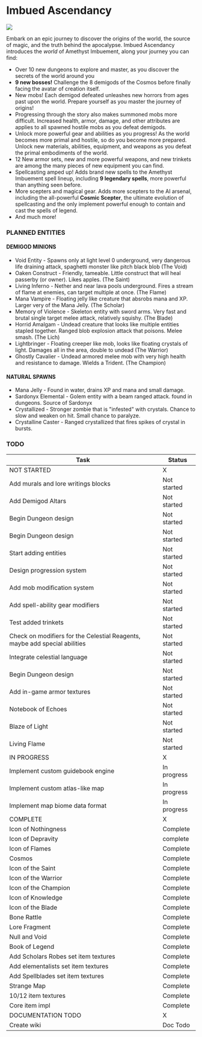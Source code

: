 # Imbued Ascendancy
<p align="left">
<a href="https://opensource.org/licenses/MIT"><img src="https://img.shields.io/badge/License-MIT-brightgreen.svg"></a>
</p>

Embark on an epic journey to discover the origins of the world, the source of magic, and the truth behind the apocalypse. Imbued Ascendancy introduces the *world* of Amethyst Imbuement, along your journey you can find:
* Over 10 new dungeons to explore and master, as you discover the secrets of the world around you
* **9 new bosses!** Challenge the 8 demigods of the Cosmos before finally facing the avatar of creation itself.
* New mobs! Each demigod defeated unleashes new horrors from ages past upon the world. Prepare yourself as you master the journey of origins!
* Progressing through the story also makes summoned mobs more difficult. Increased health, armor, damage, and other attributes are applies to all spawned hostile mobs as you defeat demigods.
* Unlock more powerful gear and abilities as you progress! As the world becomes more primal and hostile, so do you become more prepared. Unlock new materials, abilities, equipment, and weapons as you defeat the primal embodiments of the world.
* 12 New armor sets, new and more powerful weapons, and new trinkets are among the many pieces of new equipment you can find.
* Spellcasting amped up! Adds brand new spells to the Amethyst Imbuement spell lineup, including **9 legendary spells**, more powerful than anything seen before.
* More scepters and magical gear. Adds more scepters to the AI arsenal, including the all-powerful **Cosmic Scepter**, the ultimate evolution of spellcasting and the only implement powerful enough to contain and cast the spells of legend.
* And much more!

### PLANNED ENTITIES
#### DEMIGOD MINIONS
* Void Entity - Spawns only at light level 0 underground, very dangerous life draining attack, spaghetti monster like pitch black blob (The Void)
* Oaken Construct - Friendly, tameable. Little construct that will heal passerby (or owner). Likes apples. (The Saint)
* Living Inferno - Nether and near lava pools underground. Fires a stream of flame at enemies, can target multiple at once. (The Flame)
* Mana Vampire - Floating jelly like creature that absrobs mana and XP. Larger very of the Mana Jelly. (The Scholar)
* Memory of Violence - Skeleton entity with sword arms. Very fast and brutal single target melee attack, relatively squishy. (The Blade)
* Horrid Amalgam - Undead creature that looks like multiple entities stapled together. Ranged blob explosion attack that poisons. Melee smash. (The Lich)
* Lightbringer - Floating creeper like mob, looks like floating crystals of light. Damages all in the area, double to undead (The Warrior)
* Ghostly Cavalier - Undead armored melee mob with very high health and resistance to damage. Wields a Trident. (The Champion)
#### NATURAL SPAWNS
* Mana Jelly - Found in water, drains XP and mana and small damage.
* Sardonyx Elemental - Golem entity with a beam ranged attack. found in dungeons. Source of Sardonyx
* Crystallized - Stronger zombie that is "infested" with crystals. Chance to slow and weaken on hit. Small chance to paralyze.
* Crystalline Caster - Ranged crystallized that fires spikes of crystal in bursts.

### TODO
|Task|Status|
|----|------|
|NOT STARTED|X|
|Add murals and lore writings blocks|Not started|
|Add Demigod Altars|Not started|
|Begin Dungeon design|Not started|
|Begin Dungeon design|Not started|
|Start adding entities|Not started|
|Design progression system|Not started|
|Add mob modification system|Not started|
|Add spell-ability gear modifiers|Not started|
|Test added trinkets|Not started|
|Check on modifiers for the Celestial Reagents, maybe add special abilities|Not started|
|Integrate celestial language|Not started|
|Begin Dungeon design|Not started|
|Add in-game armor textures|Not started|
|Notebook of Echoes|Not started|
|Blaze of Light|Not started|
|Living Flame|Not started|
|IN PROGRESS|X|
|Implement custom guidebook engine|In progress|
|Implement custom atlas-like map|In progress|
|Implement map biome data format|In progress|
|COMPLETE|X|
|Icon of Nothingness|Complete|
|Icon of Depravity|complete|
|Icon of Flames|Complete|
|Cosmos|Complete|
|Icon of the Saint|Complete|
|Icon of the Warrior|Complete|
|Icon of the Champion|Complete|
|Icon of Knowledge|Complete|
|Icon of the Blade|Complete|
|Bone Rattle|Complete|
|Lore Fragment|Complete|
|Null and Void|Complete|
|Book of Legend|Complete|
|Add Scholars Robes set item textures|Complete|
|Add elementalists set item textures|Complete|
|Add Spellblades set item textures|Complete|
|Strange Map|Complete|
|10/12 item textures|Complete|
|Core item impl|Complete|
|DOCUMENTATION TODO|X|
|Create wiki|Doc Todo|
